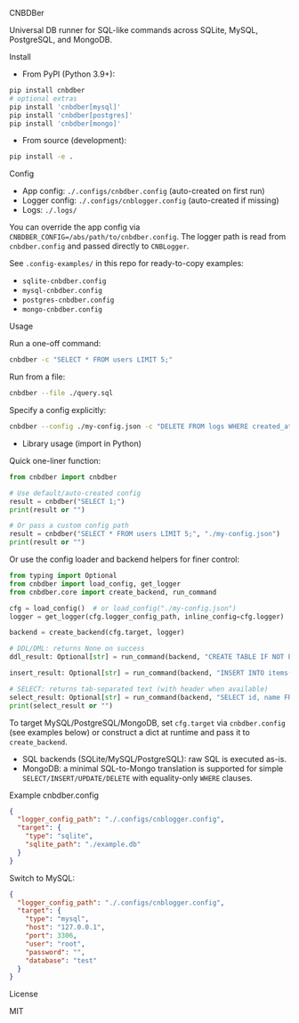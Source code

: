 CNBDBer

Universal DB runner for SQL-like commands across SQLite, MySQL, PostgreSQL, and MongoDB.

Install

- From PyPI (Python 3.9+):
```bash
pip install cnbdber
# optional extras
pip install 'cnbdber[mysql]'
pip install 'cnbdber[postgres]'
pip install 'cnbdber[mongo]'
```
- From source (development):
```bash
pip install -e .
```

Config

- App config: `./.configs/cnbdber.config` (auto-created on first run)
- Logger config: `./.configs/cnblogger.config` (auto-created if missing)
- Logs: `./.logs/`

You can override the app config via `CNBDBER_CONFIG=/abs/path/to/cnbdber.config`.
The logger path is read from `cnbdber.config` and passed directly to `CNBLogger`.

See `.config-examples/` in this repo for ready-to-copy examples:

- `sqlite-cnbdber.config`
- `mysql-cnbdber.config`
- `postgres-cnbdber.config`
- `mongo-cnbdber.config`

Usage

Run a one-off command:
```bash
cnbdber -c "SELECT * FROM users LIMIT 5;"
```
Run from a file:
```bash
cnbdber --file ./query.sql
```
Specify a config explicitly:
```bash
cnbdber --config ./my-config.json -c "DELETE FROM logs WHERE created_at < NOW() - INTERVAL 30 DAY;"
```

- Library usage (import in Python)

Quick one-liner function:

```python
from cnbdber import cnbdber

# Use default/auto-created config
result = cnbdber("SELECT 1;")
print(result or "")

# Or pass a custom config path
result = cnbdber("SELECT * FROM users LIMIT 5;", "./my-config.json")
print(result or "")
```

Or use the config loader and backend helpers for finer control:

```python
from typing import Optional
from cnbdber import load_config, get_logger
from cnbdber.core import create_backend, run_command

cfg = load_config()  # or load_config("./my-config.json")
logger = get_logger(cfg.logger_config_path, inline_config=cfg.logger)

backend = create_backend(cfg.target, logger)

# DDL/DML: returns None on success
ddl_result: Optional[str] = run_command(backend, "CREATE TABLE IF NOT EXISTS items(id INTEGER PRIMARY KEY, name TEXT);")

insert_result: Optional[str] = run_command(backend, "INSERT INTO items(name) VALUES ('alpha');")

# SELECT: returns tab-separated text (with header when available)
select_result: Optional[str] = run_command(backend, "SELECT id, name FROM items ORDER BY id;")
print(select_result or "")
```

To target MySQL/PostgreSQL/MongoDB, set `cfg.target` via `cnbdber.config` (see examples below) or construct a dict at runtime and pass it to `create_backend`.

- SQL backends (SQLite/MySQL/PostgreSQL): raw SQL is executed as-is.
- MongoDB: a minimal SQL-to-Mongo translation is supported for simple `SELECT/INSERT/UPDATE/DELETE` with equality-only `WHERE` clauses.

Example cnbdber.config

```json
{
  "logger_config_path": "./.configs/cnblogger.config",
  "target": {
    "type": "sqlite",
    "sqlite_path": "./example.db"
  }
}
```

Switch to MySQL:
```json
{
  "logger_config_path": "./.configs/cnblogger.config",
  "target": {
    "type": "mysql",
    "host": "127.0.0.1",
    "port": 3306,
    "user": "root",
    "password": "",
    "database": "test"
  }
}
```

License

MIT



